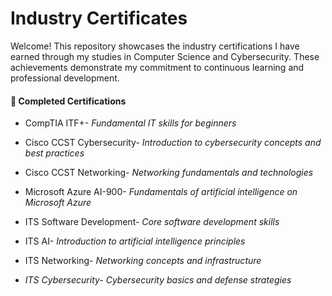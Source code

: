 # Industry Certificates
Welcome! This repository showcases the industry certifications I have earned through my studies in Computer Science and Cybersecurity. These achievements demonstrate my commitment to continuous learning and professional development.

#### 📜 Completed Certifications
- CompTIA ITF+-
*Fundamental IT skills for beginners*

- Cisco CCST Cybersecurity-
*Introduction to cybersecurity concepts and best practices*

- Cisco CCST Networking-
*Networking fundamentals and technologies*

- Microsoft Azure AI-900-
*Fundamentals of artificial intelligence on Microsoft Azure*

- ITS Software Development-
*Core software development skills*

- ITS AI-
*Introduction to artificial intelligence principles*

- ITS Networking-
*Networking concepts and infrastructure*

- *ITS Cybersecurity-
Cybersecurity basics and defense strategies*
